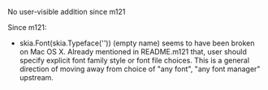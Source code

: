 No user-visible addition since m121

Since m121:

* skia.Font(skia.Typeface('')) (empty name) seems to have been broken on Mac OS X.
  Already mentioned in README.m121 that, user should specify explicit font family
  style or font file choices. This is a general direction of moving away from choice of
  "any font", "any font manager" upstream.


